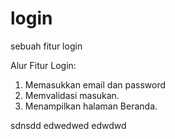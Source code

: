# login
sebuah fitur login

Alur Fitur Login:
1. Memasukkan email dan password
2. Memvalidasi masukan.
3. Menampilkan halaman Beranda.
   

sdnsdd
edwedwed
edwdwd
